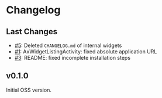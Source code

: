 # Changelog

## Last Changes

- [#5](https://github.com/LaxarJS/widget-browser/5): Deleted `CHANGELOG.md` of internal widgets
- [#1](https://github.com/LaxarJS/widget-browser/1): AxWidgetListingActivity: fixed absolute application URL
- [#3](https://github.com/LaxarJS/widget-browser/3): README: fixed incomplete installation steps

## v0.1.0

Initial OSS version.

